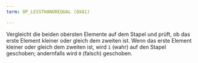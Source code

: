 ```yaml
---
term: OP_LESSTHANOREQUAL (0XA1)

---
```

Vergleicht die beiden obersten Elemente auf dem Stapel und prüft, ob das erste Element kleiner oder gleich dem zweiten ist. Wenn das erste Element kleiner oder gleich dem zweiten ist, wird `1` (wahr) auf den Stapel geschoben; andernfalls wird `0` (falsch) geschoben.